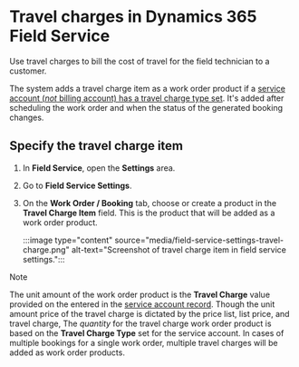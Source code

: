 # Travel charges in Dynamics 365 Field Service

Use travel charges to bill the cost of travel for the field technician to a customer.

The system adds a travel charge item as a work order product if a [service account (*not* billing account) has a travel charge type set](accounts.md). It's added after scheduling the work order and when the status of the generated booking changes.

## Specify the travel charge item

1. In **Field Service**, open the **Settings** area.
1. Go to **Field Service Settings**.
1. On the **Work Order / Booking** tab, choose or create a product in the **Travel Charge Item** field. This is the product that will be added as a work order product.

   :::image type="content" source="media/field-service-settings-travel-charge.png" alt-text="Screenshot of travel charge item in field service settings.":::

<!-- is it based on account or price list? I guess it's price list if the travel charge product is added to the price list that is used for the service account. if no price list is used, travel charge from service account applies. -->
> [!Note]
> The unit amount of the work order product is the **Travel Charge** value provided on the entered in the [service account record](accounts.md).
> Though the unit amount price of the travel charge is dictated by the price list, list price, and travel charge, 
> The *quantity* for the travel charge work order product is based on the **Travel Charge Type** set for the service account.
> In cases of multiple bookings for a single work order, multiple travel charges will be added as work order products.